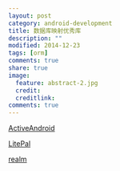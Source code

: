 ```yaml
---
layout: post
category: android-development
title: 数据库映射优秀库
description: ""
modified: 2014-12-23
tags: [orm]
comments: true
share: true
image:
  feature: abstract-2.jpg
  credit: 
  creditlink: 
comments: true
---
```


[ActiveAndroid](http://www.activeandroid.com/)

[LitePal](https://github.com/LitePalFramework/LitePal)

[realm](http://realm.io/news/realm-for-android/)